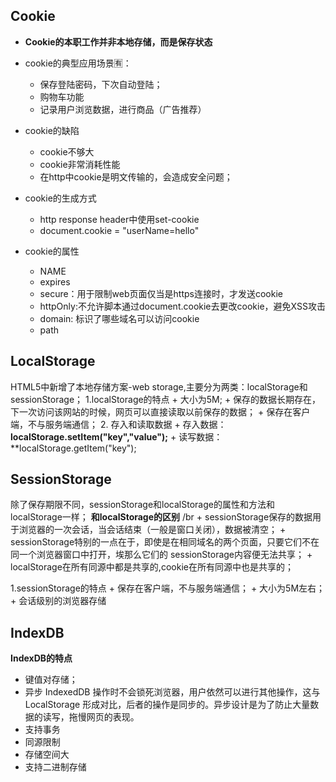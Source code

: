 ## Cookie
+ **Cookie的本职工作并非本地存储，而是保存状态**
+ cookie的典型应用场景🈶️：

    + 保存登陆密码，下次自动登陆；
    + 购物车功能
    + 记录用户浏览数据，进行商品（广告推荐）
    
+ cookie的缺陷
    + cookie不够大
    + cookie非常消耗性能
    + 在http中cookie是明文传输的，会造成安全问题；
    
+ cookie的生成方式
  + http response header中使用set-cookie
  + document.cookie = "userName=hello"
  
+ cookie的属性
  + NAME
  + expires
  + secure：用于限制web页面仅当是https连接时，才发送cookie
  + httpOnly:不允许脚本通过document.cookie去更改cookie，避免XSS攻击
  + domain: 标识了哪些域名可以访问cookie
  + path
  
## LocalStorage
HTML5中新增了本地存储方案-web storage,主要分为两类：localStorage和sessionStorage；
1.localStorage的特点
    + 大小为5M;
    + 保存的数据长期存在，下一次访问该网站的时候，网页可以直接读取以前保存的数据；
    + 保存在客户端，不与服务端通信；
2. 存入和读取数据
    + 存入数据： **localStorage.setItem("key","value");**
    + 读写数据： **localStorage.getItem("key");
   
 ## SessionStorage
 除了保存期限不同，sessionStorage和localStorage的属性和方法和localStorage一样；
 **和localStorage的区别** /br
    + sessionStorage保存的数据用于浏览器的一次会话，当会话结束（一般是窗口关闭），数据被清空；
    + sessionStorage特别的一点在于，即使是在相同域名的两个页面，只要它们不在同一个浏览器窗口中打开，埃那么它们的 sessionStorage内容便无法共享；
    + localStorage在所有同源中都是共享的,cookie在所有同源中也是共享的；
  
 1.sessionStorage的特点
    + 保存在客户端，不与服务端通信；
    + 大小为5M左右；
    + 会话级别的浏览器存储
  
## IndexDB
**IndexDB的特点**
  + 键值对存储；
  + 异步
    IndexedDB 操作时不会锁死浏览器，用户依然可以进行其他操作，这与 LocalStorage 形成对比，后者的操作是同步的。异步设计是为了防止大量数据的读写，拖慢网页的表现。
  + 支持事务
  + 同源限制
  + 存储空间大
  + 支持二进制存储
  
  


